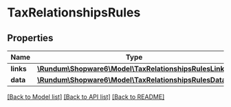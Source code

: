 # TaxRelationshipsRules

## Properties
Name | Type | Description | Notes
------------ | ------------- | ------------- | -------------
**links** | [**\Rundum\Shopware6\Model\TaxRelationshipsRulesLinks**](TaxRelationshipsRulesLinks.md) |  | [optional] 
**data** | [**\Rundum\Shopware6\Model\TaxRelationshipsRulesData[]**](TaxRelationshipsRulesData.md) |  | [optional] 

[[Back to Model list]](../../README.md#documentation-for-models) [[Back to API list]](../../README.md#documentation-for-api-endpoints) [[Back to README]](../../README.md)


